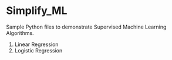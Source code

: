 # Simplify_ML
Sample Python files to demonstrate Supervised Machine Learning Algorithms.
1. Linear Regression
2. Logistic Regression
